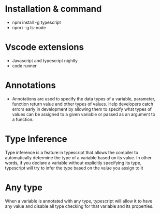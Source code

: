 # Installation & command
- npm install -g typescript
- npm i -g ts-node

# Vscode extensions
- Javascript and typescript nightly
- code runner

# Annotations

- Annotations are used to specify the data types of a variable, parameter, function return value and other types of values. Help developers catch errors early in development by allowing them to specify what types of values can be assigned to a given variable or passed as an argument to a function.
  
# Type Inference
Type inference is a feature in typescript that allows the compiler to automatically determine the type of a variable based on its value. In other words, if you declare a variable without explicitly specifying its type, typescript will try to infer the type based on the value you assign to it

# Any type
When a variable is annotated with any type, typescript will allow it to have any value and disable all type checking for that variable and its properties.

